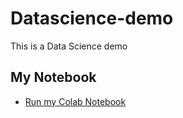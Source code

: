 # Datascience-demo
This is a Data Science demo

## My Notebook

* [Run my Colab Notebook](https://colab.research.google.com/github/endriu2795/datascience-demo/blob/main/data_science_notebook.ipynb)
